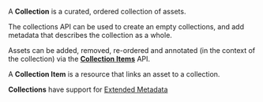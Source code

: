 <a name="collections"></a>A **Collection** is a curated, ordered collection of assets.

The collections API can be used to create an empty collections, and add metadata that describes the collection as a whole.

Assets can be added, removed, re-ordered and annotated (in the context of the collection) via the <a href="#collection_items">**Collection Items**</a> API.

<a name="collection_items"></a>A **Collection Item** is a resource that links an asset to a collection.

**Collections** have support for [Extended Metadata](/api#section/Extended-Metadata)